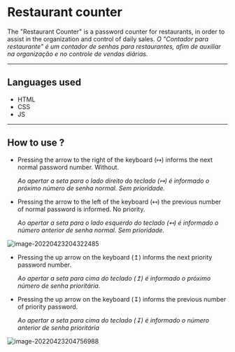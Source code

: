 # Restaurant counter
The "Restaurant Counter" is a password counter for restaurants, in order to assist in the organization and control of daily sales.
*O "Contador para restaurante" é um contador de senhas para restaurantes, afim de auxiliar na organização e no controle de vendas diárias.*

---

## Languages used

- HTML 
- CSS 
- JS 

---

## How to use ?

- Pressing the arrow to the right of the keyboard (↦) informs the next normal password number. Without.

  *Ao apertar a seta para o lado direito do teclado (↦) é informado o próximo número de senha normal. Sem prioridade.*

- Pressing the arrow to the left of the keyboard (↤) the previous number of normal password is informed. No priority.

  *Ao apertar a seta para o lado esquerdo do teclado (↤) é informado o número anterior de senha normal. Sem prioridade.*

![image-20220423204322485](C:\Users\Egidio\AppData\Roaming\Typora\typora-user-images\image-20220423204322485.png)

- Pressing the up arrow on the keyboard (↥) informs the next priority password number.

  *Ao apertar a seta para cima do teclado (↥) é informado o próximo número de senha prioritária.*

- Pressing the up arrow on the keyboard (↧) informs the previous number of priority password.

  *Ao apertar a seta para cima do teclado (↧) é informado o número anterior de senha prioritária*

![image-20220423204756988](C:\Users\Egidio\AppData\Roaming\Typora\typora-user-images\image-20220423204756988.png)
